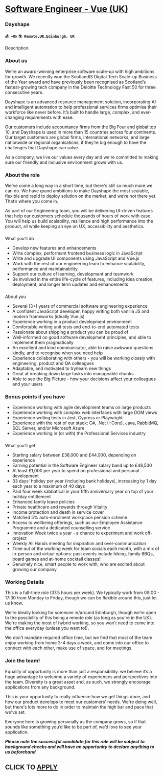 # [Software Engineer - Vue (UK)](https://www.remotewlb.com/apply/software-engineer-vue-uk)  
### Dayshape  
#### `💰 ~0k` `🌎 Remote,UK,Edinburgh, UK`  

Description

### About us

We’re an award-winning enterprise software scale-up with high ambitions for growth. We recently won the ScotlandIS Digital Tech Scale-up Business of the Year award and have previously been recognised as Scotland’s fastest-growing tech company in the Deloitte Technology Fast 50 for three consecutive years.

Dayshape is an advanced resource management solution, incorporating AI and intelligent automation to help professional services firms optimise their workforce like never before. It’s built to handle large, complex, and ever-changing requirements with ease.

Our customers include accountancy firms from the Big Four and global top 10, and Dayshape is used in more than 15 countries across four continents. Our target customers are global firms, international networks, and large nationwide or regional organisations, if they’re big enough to have the challenges that Dayshape can solve.

As a company, we live our values every day and we're committed to making sure our friendly and inclusive environment grows with us.

###

### About the role

We've come a long way in a short time, but there's still so much more we can do. We have grand ambitions to make Dayshape the most scalable, flexible and rapid to deploy solution on the market, and we’re not there yet. That’s where you come in.

As part of our Engineering team, you will be delivering UI-driven features that help our customers schedule thousands of hours of work with ease. You will help us build scalability, resilience and high performance into the product, all while keeping an eye on UX, accessibility and aesthetics.

###  
What you’ll do

  * Develop new features and enhancements 
  * Write complex, performant frontend business logic in JavaScript 
  * Write and upgrade UI components using JavaScript and Vue.js 
  * Work with the rest of our engineering team to enhance scalability, performance and maintainability 
  * Support our culture of learning, development and teamwork 
  * Be involved in the entire life-cycle of features, including idea creation, deployment, and longer term updates and enhancements 

###  
About you

  * Several (3+) years of commercial software engineering experience 
  * A confident JavaScript developer, happy writing both vanilla JS and modern frameworks (ideally Vue.js) 
  * Experience working in a product development environment 
  * Comfortable writing unit tests and end-to-end automated tests 
  * Passionate about shipping a product you can be proud of 
  * Well-informed on good software development principles, and able to implement them pragmatically 
  * An excellent and kind communicator, able to raise awkward questions kindly, and to recognise when you need help 
  * Experience collaborating with others - you will be working closely with engineering, product and QA colleagues 
  * Adaptable, and motivated to try/learn new things 
  * Great at breaking down large tasks into manageable chunks 
  * Able to see the Big Picture - how your decisions affect your colleagues and your users 

### Bonus points if you have

  * Experience working with agile development teams on large products 
  * Experience working with complex web interfaces with large DOM views 
  * Experience writing tests in Jest, Cypress or Playwright 
  * Experience with the rest of our stack: C#, .Net (+Core), Java, RabbitMQ, SQL Server, and/or Microsoft Azure 
  * Experience working in (or with) the Professional Services industry 

###  
What you’ll get

  * Starting salary between £38,000 and £44,000, depending on experience 
  * Earning potential in the Software Engineer salary band up to £48,500 
  * At least £1,000 per year to spend on professional and personal development 
  * 33 days' holiday per year (including bank holidays), increasing by 1 day each year to a maximum of 40 days 
  * Paid four week sabbatical in your fifth anniversary year on top of your holiday entitlement 
  * Enhanced family leave policies 
  * Private healthcare and rewards through Vitality 
  * Income protection and death in service cover 
  * Matched 5% auto-enrolment workplace pension scheme 
  * Access to wellbeing offerings, such as our Employee Assistance Programme and a dedicated counselling service 
  * Innovation Week twice a year - a chance to experiment and work off-project 
  * Weekly All Hands meeting for inspiration and over-communication 
  * Time out of the working week for team socials each month, with a mix of in-person and virtual options: past events include hiking, family BBQs, board games and at-home cocktail classes! 
  * Genuinely nice, smart people to work with, who are excited about growing our company 

### Working Details

This is a full-time role (37.5 hours per week). We typically work from 09:00 - 17:30 from Monday to Friday, though we can be flexible around this, just let us know.

We’re ideally looking for someone in/around Edinburgh, though we’re open to the possibility of this being a remote role (as long as you're in the UK). We're making the most of hybrid working, so you won't need to come into the office everyday (unless you want to!).

We don't mandate required office time, but we find that most of the team enjoy working from home 3-4 days a week, and come into our office to connect with each other, make use of space, and for meetings.

### Join the team!

Equality of opportunity is more than just a responsibility: we believe it’s a huge advantage to welcome a variety of experiences and perspectives into the team. Diversity is a great asset and, as such, we strongly encourage applications from any background.

This is your opportunity to really influence how we get things done, and how our product develops to meet our customers’ needs. We're doing well, but there's lots more to do in order to maintain the high bar and pace that we've set.

Everyone here is growing personally as the company grows, so if that sounds like something you’d like to be part of, we’d love to see your application.

***Please note the successful candidate for this role will be subject to background checks and will have an opportunity to declare anything to us beforehand***

  
## CLICK TO [APPLY](https://www.remotewlb.com/apply/software-engineer-vue-uk)

